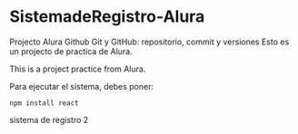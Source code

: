 # SistemadeRegistro-Alura
Projecto Alura Github  Git y GitHub: repositorio, commit y versiones
Esto es un projecto de practica de Alura.

This is a project practice from Alura.

Para ejecutar el sistema, debes poner:

````npm install react````

sistema de registro 2
